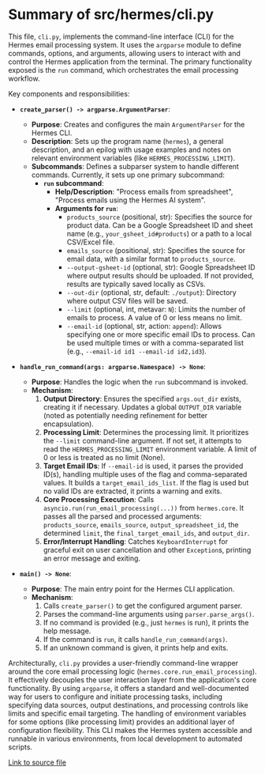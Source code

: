 # Summary of src/hermes/cli.py

This file, `cli.py`, implements the command-line interface (CLI) for the Hermes email processing system. It uses the `argparse` module to define commands, options, and arguments, allowing users to interact with and control the Hermes application from the terminal. The primary functionality exposed is the `run` command, which orchestrates the email processing workflow.

Key components and responsibilities:
-   **`create_parser() -> argparse.ArgumentParser`**:
    -   **Purpose**: Creates and configures the main `ArgumentParser` for the Hermes CLI.
    -   **Description**: Sets up the program name (`hermes`), a general description, and an epilog with usage examples and notes on relevant environment variables (like `HERMES_PROCESSING_LIMIT`).
    -   **Subcommands**: Defines a subparser system to handle different commands. Currently, it sets up one primary subcommand:
        -   **`run` subcommand**: 
            -   **Help/Description**: "Process emails from spreadsheet", "Process emails using the Hermes AI system".
            -   **Arguments for `run`**:
                -   `products_source` (positional, str): Specifies the source for product data. Can be a Google Spreadsheet ID and sheet name (e.g., `your_gsheet_id#products`) or a path to a local CSV/Excel file.
                -   `emails_source` (positional, str): Specifies the source for email data, with a similar format to `products_source`.
                -   `--output-gsheet-id` (optional, str): Google Spreadsheet ID where output results should be uploaded. If not provided, results are typically saved locally as CSVs.
                -   `--out-dir` (optional, str, default: `./output`): Directory where output CSV files will be saved.
                -   `--limit` (optional, int, metavar: `N`): Limits the number of emails to process. A value of 0 or less means no limit.
                -   `--email-id` (optional, str, action: `append`): Allows specifying one or more specific email IDs to process. Can be used multiple times or with a comma-separated list (e.g., `--email-id id1 --email-id id2,id3`).

-   **`handle_run_command(args: argparse.Namespace) -> None`**:
    -   **Purpose**: Handles the logic when the `run` subcommand is invoked.
    -   **Mechanism**:
        1.  **Output Directory**: Ensures the specified `args.out_dir` exists, creating it if necessary. Updates a global `OUTPUT_DIR` variable (noted as potentially needing refinement for better encapsulation).
        2.  **Processing Limit**: Determines the processing limit. It prioritizes the `--limit` command-line argument. If not set, it attempts to read the `HERMES_PROCESSING_LIMIT` environment variable. A limit of 0 or less is treated as no limit (None).
        3.  **Target Email IDs**: If `--email-id` is used, it parses the provided ID(s), handling multiple uses of the flag and comma-separated values. It builds a `target_email_ids_list`. If the flag is used but no valid IDs are extracted, it prints a warning and exits.
        4.  **Core Processing Execution**: Calls `asyncio.run(run_email_processing(...))` from `hermes.core`. It passes all the parsed and processed arguments: `products_source`, `emails_source`, `output_spreadsheet_id`, the determined `limit`, the `final_target_email_ids`, and `output_dir`.
        5.  **Error/Interrupt Handling**: Catches `KeyboardInterrupt` for graceful exit on user cancellation and other `Exception`s, printing an error message and exiting.

-   **`main() -> None`**:
    -   **Purpose**: The main entry point for the Hermes CLI application.
    -   **Mechanism**:
        1.  Calls `create_parser()` to get the configured argument parser.
        2.  Parses the command-line arguments using `parser.parse_args()`.
        3.  If no command is provided (e.g., just `hermes` is run), it prints the help message.
        4.  If the command is `run`, it calls `handle_run_command(args)`.
        5.  If an unknown command is given, it prints help and exits.

Architecturally, `cli.py` provides a user-friendly command-line wrapper around the core email processing logic (`hermes.core.run_email_processing`). It effectively decouples the user interaction layer from the application's core functionality. By using `argparse`, it offers a standard and well-documented way for users to configure and initiate processing tasks, including specifying data sources, output destinations, and processing controls like limits and specific email targeting. The handling of environment variables for some options (like processing limit) provides an additional layer of configuration flexibility. This CLI makes the Hermes system accessible and runnable in various environments, from local development to automated scripts.

[Link to source file](../../../src/hermes/cli.py) 